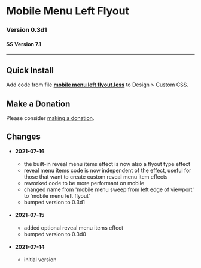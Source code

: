 # Mobile Menu Left Flyout

### Version 0.3d1

#### SS Version 7.1

---

## Quick Install

Add code from file
**[mobile menu left flyout.less](mobile%20menu%20left%20flyout.less#L1)**
to Design > Custom CSS.

## Make a Donation

Please consider
[making a donation](https://github.com/tomsWebConsulting/twcsl#make-a-donation).

## Changes

* **2021-07-16**
<br><br>
  * the built-in reveal menu items effect is now also a flyout type effect
  * reveal menu items code is now independent of the effect, useful for those
    that want to create custom reveal menu item effects
  * reworked code to be more performant on mobile
  * changed name from 'mobile menu sweep from left edge of viewport' to 'mobile
    menu left flyout'
  * bumped version to 0.3d1
  <br><br>
* **2021-07-15**
<br><br>
  * added optional reveal menu items effect
  * bumped version to 0.3d0
  <br><br>
* **2021-07-14**
<br><br>
  * initial version
